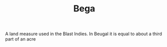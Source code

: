 ---
title: Bega
permalink: "/definitions/bega.html"
body: A land measure used in the Blast Indies. In Beugal it is equal to about a third
  part of an acre
published_at: '2018-07-07'
layout: post
---